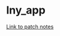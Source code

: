 # lny_app

[Link to patch notes](https://no-ethlny.notion.site/Launay-App-bf74e9becb674eaaa6e8c199e65dbe73)
